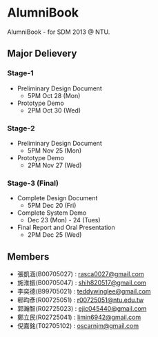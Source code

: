 AlumniBook
==========

AlumniBook - for SDM 2013 @ NTU.

## Major Delievery

### Stage-1 

  * Preliminary Design Document
    - 5PM Oct 28 (Mon)  
  * Prototype Demo
    - 2PM Oct 30 (Wed)

### Stage-2

  * Preliminary Design Document
    - 5PM Nov 25 (Mon)  
  * Prototype Demo
    - 2PM Nov 27 (Wed)

### Stage-3 (Final)

  * Complete Design Document
    - 5PM Dec 20 (Fri)  
  * Complete System Demo
    - Dec 23 (Mon) - 24 (Tues)  
  * Final Report and Oral Presentation
    - 2PM Dec 25 (Wed) 

## Members

  * 張凱涵(B00705027) : rasca0027@gmail.com
  * 施淮振(B00705047) : shih820517@gmail.com
  * 李奕德(B99705021) : teddywinglee@gmail.com
  * 郗昀彥(R00725051) : r00725051@ntu.edu.tw
  * 郭瀚智(R02725023) : ejic045440@gmail.com
  * 鄭立民(R02725041)  : limin6942@gmail.com
  * 倪嘉銘(T02705102) : oscarnjm@gmail.com
